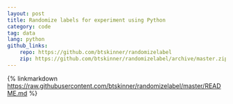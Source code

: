 ```yaml
---
layout: post
title: Randomize labels for experiment using Python
category: code
tag: data
lang: python
github_links:
    repo: https://github.com/btskinner/randomizelabel
    zip: https://github.com/btskinner/randomizelabel/archive/master.zip
---
```


{% linkmarkdown https://raw.githubusercontent.com/btskinner/randomizelabel/master/README.md %}
